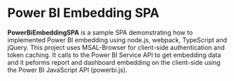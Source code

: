 # Power BI Embedding SPA
**PowerBiEmbeddingSPA**  is a sample SPA demonstrating how to implemented Power BI embedding using node.js, webpack,   TypeScript and jQuery. This project uses MSAL-Browser for client-side authentication and token caching. It calls to the Power BI Service API to get embedding data and it peforms report and dashboard embedding on the client-side using the Power BI JavaScript API (powerbi.js). 
